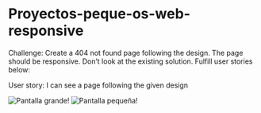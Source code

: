 # Proyectos-peque-os-web-responsive

Challenge: Create a 404 not found page following the design. The page should be responsive. Don’t look at the existing solution. Fulfill user stories below:

User story: I can see a page following the given design

![Pantalla grande!](https://i.ibb.co/F5YWnCt/uno.png "Pantalla grande")
![Pantalla pequeña!](https://i.ibb.co/94t4nKy/dos.png "Pantalla pequeña")
